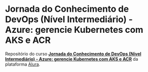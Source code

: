 # Jornada do Conhecimento de DevOps (Nível Intermediário) - Azure: gerencie Kubernetes com AKS e ACR

Repositório do curso [**Jornada do Conhecimento de DevOps (Nível Intermediário) - Azure: gerencie Kubernetes com AKS e ACR**](https://cursos.alura.com.br/course/azure-gerencie-kubernetes-com-aks-acr) da plataforma [Alura](https://cursos.alura.com.br/).

